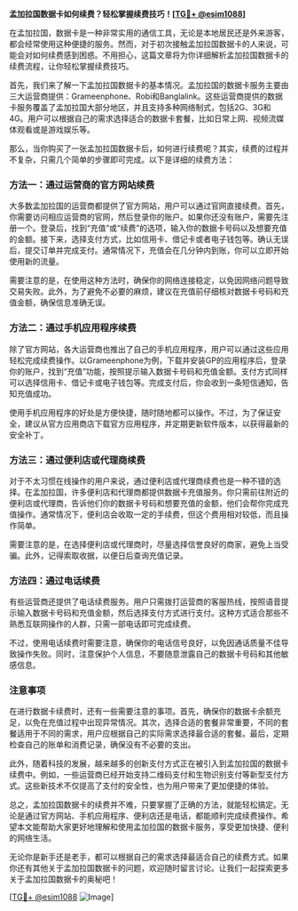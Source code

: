 **孟加拉国数据卡如何续费？轻松掌握续费技巧！[[TG💪+ @esim1088](https://t.me/s/esim1088)]**

在孟加拉国，数据卡是一种非常实用的通信工具，无论是本地居民还是外来游客，都会经常使用这种便捷的服务。然而，对于初次接触孟加拉国数据卡的人来说，可能会对如何续费感到困惑。不用担心，这篇文章将为你详细解析孟加拉国数据卡的续费流程，让你轻松掌握续费技巧。

首先，我们来了解一下孟加拉国数据卡的基本情况。孟加拉国的数据卡服务主要由三大运营商提供：Grameenphone、Robi和Banglalink。这些运营商提供的数据卡服务覆盖了孟加拉国大部分地区，并且支持多种网络制式，包括2G、3G和4G。用户可以根据自己的需求选择适合的数据卡套餐，比如日常上网、视频流媒体观看或是游戏娱乐等。

那么，当你购买了一张孟加拉国数据卡后，如何进行续费呢？其实，续费的过程并不复杂，只需几个简单的步骤即可完成。以下是详细的续费方法：

### 方法一：通过运营商的官方网站续费

大多数孟加拉国的运营商都提供了官方网站，用户可以通过官网直接续费。首先，你需要访问相应运营商的官网，然后登录你的账户。如果你还没有账户，需要先注册一个。登录后，找到“充值”或“续费”的选项，输入你的数据卡号码以及想要充值的金额。接下来，选择支付方式，比如信用卡、借记卡或者电子钱包等。确认无误后，提交订单并完成支付。通常情况下，充值会在几分钟内到账，你可以立即开始使用新的流量。

需要注意的是，在使用这种方法时，确保你的网络连接稳定，以免因网络问题导致交易失败。此外，为了避免不必要的麻烦，建议在充值前仔细核对数据卡号码和充值金额，确保信息准确无误。

### 方法二：通过手机应用程序续费

除了官方网站，各大运营商也推出了自己的手机应用程序，用户可以通过这些应用轻松完成续费操作。以Grameenphone为例，下载并安装GP的应用程序后，登录你的账户，找到“充值”功能，按照提示输入数据卡号码和充值金额。支付方式同样可以选择信用卡、借记卡或电子钱包等。完成支付后，你会收到一条短信通知，告知充值成功。

使用手机应用程序的好处是方便快捷，随时随地都可以操作。不过，为了保证安全，建议从官方应用商店下载官方应用程序，并定期更新软件版本，以获得最新的安全补丁。

### 方法三：通过便利店或代理商续费

对于不太习惯在线操作的用户来说，通过便利店或代理商续费也是一种不错的选择。在孟加拉国，许多便利店和代理商都提供数据卡充值服务。你只需前往附近的便利店或代理商，告诉他们你的数据卡号码和想要充值的金额，他们会帮你完成充值操作。通常情况下，便利店会收取一定的手续费，但这个费用相对较低，而且操作简单。

需要注意的是，在选择便利店或代理商时，尽量选择信誉良好的商家，避免上当受骗。此外，记得索取收据，以便日后查询充值记录。

### 方法四：通过电话续费

有些运营商还提供了电话续费服务。用户只需拨打运营商的客服热线，按照语音提示输入数据卡号码和充值金额，然后选择支付方式进行支付。这种方式适合那些不熟悉互联网操作的人群，只需一部电话即可完成续费。

不过，使用电话续费时需要注意，确保你的电话信号良好，以免因通话质量不佳导致操作失败。同时，注意保护个人信息，不要随意泄露自己的数据卡号码和其他敏感信息。

### 注意事项

在进行数据卡续费时，还有一些需要注意的事项。首先，确保你的数据卡余额充足，以免在充值过程中出现异常情况。其次，选择合适的套餐非常重要，不同的套餐适用于不同的需求，用户应根据自己的实际需求选择最合适的套餐。最后，定期检查自己的账单和消费记录，确保没有不必要的支出。

此外，随着科技的发展，越来越多的创新支付方式正在被引入到孟加拉国的数据卡续费中。例如，一些运营商已经开始支持二维码支付和生物识别支付等新型支付方式。这些新技术不仅提高了支付的安全性，也为用户带来了更加便捷的体验。

总之，孟加拉国数据卡的续费并不难，只要掌握了正确的方法，就能轻松搞定。无论是通过官方网站、手机应用程序、便利店还是电话，都能顺利完成续费操作。希望本文能帮助大家更好地理解和使用孟加拉国的数据卡服务，享受更加快捷、便利的网络生活。

无论你是新手还是老手，都可以根据自己的需求选择最适合自己的续费方式。如果你还有其他关于孟加拉国数据卡的问题，欢迎随时留言讨论。让我们一起探索更多关于孟加拉国数据卡的奥秘吧！

[[TG💪+ @esim1088](https://t.me/s/esim1088) ![Image](https://i.postimg.cc/4NQfJmqS/Snipaste-2025-05-13-00-14-12.png)]